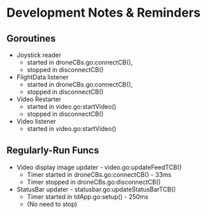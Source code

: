 # Development Notes & Reminders
## Goroutines
* Joystick reader 
  * started in droneCBs.go:connectCB(), 
  * stopped in disconnectCB()
* FlightData listener 
  * started in droneCBs.go:connectCB(), 
  * stopped in disconnectCB()
* Video Restarter 
  * started in video.go:startVideo()
  * stopped in disconnectCB()
* Video listener 
  * started in video.go:startVideo()

## Regularly-Run Funcs
* Video display image updater - video.go:updateFeedTCB()
  * Timer started in droneCBs.go:connectCB() - 33ms
  * Timer stopped in droneCBs.go:disconnectCB()
* StatusBar updater - statusbar.go:updateStatusBarTCB()
  * Timer started in tdApp.go:setup() - 250ms
  * (No need to stop)
  
